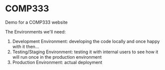 # COMP333
Demo for a COMP333 website



The Environments we'll need:
1. Development Environment: developing the code locally and once happy with it then...
2. Testing/Staging Environment: testing it with internal users to see how it will run once in the production environment
3. Production Environment: actual deployment 
